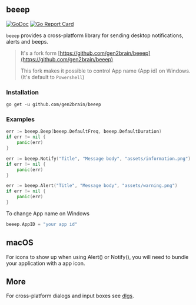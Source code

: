 ## beeep
[![GoDoc](https://godoc.org/github.com/unbyte/beeep?status.svg)](https://godoc.org/github.com/unbyte/beeep) 
[![Go Report Card](https://goreportcard.com/badge/github.com/unbyte/beeep?branch=master)](https://goreportcard.com/report/github.com/unbyte/beeep) 

`beeep` provides a cross-platform library for sending desktop notifications, alerts and beeps.

> It's a fork form [https://github.com/gen2brain/beeep](https://github.com/gen2brain/beeep)
>
> This fork makes it possible to control App name (App id) on Windows. (It's default to `Powershell`)

### Installation

    go get -u github.com/gen2brain/beeep

### Examples

```go
err := beeep.Beep(beeep.DefaultFreq, beeep.DefaultDuration)
if err != nil {
    panic(err)
}
```

```go
err := beeep.Notify("Title", "Message body", "assets/information.png")
if err != nil {
    panic(err)
}
```

```go
err := beeep.Alert("Title", "Message body", "assets/warning.png")
if err != nil {
    panic(err)
}
```

To change App name on Windows
```go
beeep.AppID = "your app id"
```

## macOS

For icons to show up when using Alert() or Notify(), you will need to bundle your application
with a app icon.

## More

For cross-platform dialogs and input boxes see [dlgs](https://github.com/gen2brain/dlgs).
